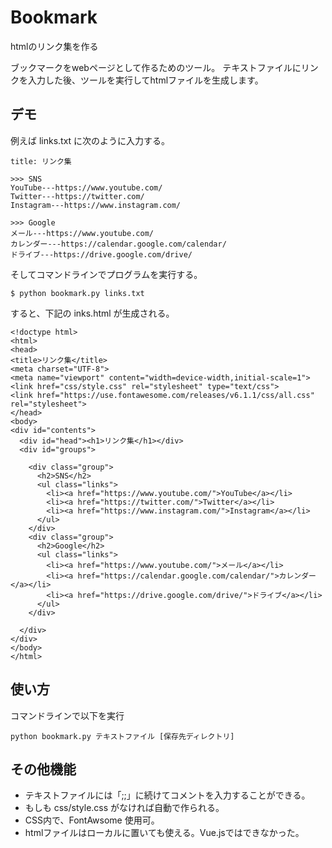 # Bookmark
htmlのリンク集を作る

ブックマークをwebページとして作るためのツール。
テキストファイルにリンクを入力した後、ツールを実行してhtmlファイルを生成します。

## デモ

例えば links.txt に次のように入力する。

```
title: リンク集

>>> SNS
YouTube---https://www.youtube.com/
Twitter---https://twitter.com/
Instagram---https://www.instagram.com/

>>> Google
メール---https://www.youtube.com/
カレンダー---https://calendar.google.com/calendar/
ドライブ---https://drive.google.com/drive/
```

そしてコマンドラインでプログラムを実行する。

```
$ python bookmark.py links.txt
```

すると、下記の inks.html が生成される。

```
<!doctype html>
<html>
<head>
<title>リンク集</title>
<meta charset="UTF-8">
<meta name="viewport" content="width=device-width,initial-scale=1">
<link href="css/style.css" rel="stylesheet" type="text/css">
<link href="https://use.fontawesome.com/releases/v6.1.1/css/all.css" rel="stylesheet">
</head>
<body>
<div id="contents">
  <div id="head"><h1>リンク集</h1></div>
  <div id="groups">

    <div class="group">
      <h2>SNS</h2>
      <ul class="links">
        <li><a href="https://www.youtube.com/">YouTube</a></li>
        <li><a href="https://twitter.com/">Twitter</a></li>
        <li><a href="https://www.instagram.com/">Instagram</a></li>
      </ul>
    </div>
    <div class="group">
      <h2>Google</h2>
      <ul class="links">
        <li><a href="https://www.youtube.com/">メール</a></li>
        <li><a href="https://calendar.google.com/calendar/">カレンダー</a></li>
        <li><a href="https://drive.google.com/drive/">ドライブ</a></li>
      </ul>
    </div>

  </div>
</div>
</body>
</html>
```

## 使い方

コマンドラインで以下を実行

```
python bookmark.py テキストファイル [保存先ディレクトリ]
```

## その他機能

- テキストファイルには「;;」に続けてコメントを入力することができる。
- もしも css/style.css がなければ自動で作られる。
- CSS内で、FontAwsome 使用可。
- htmlファイルはローカルに置いても使える。Vue.jsではできなかった。
